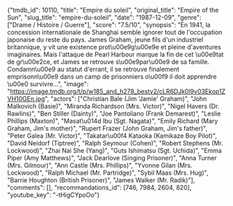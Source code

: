 {"tmdb_id": 10110, "title": "Empire du soleil", "original_title": "Empire of the Sun", "slug_title": "empire-du-soleil", "date": "1987-12-09", "genre": ["Drame / Histoire / Guerre"], "score": "7.5/10", "synopsis": "En 1941, la concession internationale de Shanghai semble ignorer tout de l'occupation japonaise du reste du pays. James Graham, jeune fils d'un industriel britannique, y vit une existence prot\u00e9g\u00e9e et pleine d'aventures imaginaires. Mais l'attaque de Pearl Harbour marque la fin de cet \u00e9tat de gr\u00e2ce, et James se retrouve s\u00e9par\u00e9 de sa famille. Condamn\u00e9 au statut d'errant, il se retrouve finalement emprisonn\u00e9 dans un camp de prisonniers o\u00f9 il doit apprendre \u00e0 survivre...", "image": "https://image.tmdb.org/t/p/w185_and_h278_bestv2/cLR6DJk0l9v03Ekop1ZVH10GEn.jpg", "actors": ["Christian Bale (Jim 'Jamie' Graham)", "John Malkovich (Basie)", "Miranda Richardson (Mrs. Victor)", "Nigel Havers (Dr. Rawlins)", "Ben Stiller (Dainty)", "Joe Pantoliano (Frank Demarest)", "Leslie Phillips (Maxton)", "Masat\u014d Ibu (Sgt. Nagata)", "Emily Richard (Mary Graham, Jim's mother)", "Rupert Frazer (John Graham, Jim's father)", "Peter Galea (Mr. Victor)", "Takatar\u00f4 Kataoka (Kamikaze Boy Pilot)", "David Neidorf (Tiptree)", "Ralph Seymour (Cohen)", "Robert Stephens (Mr. Lockwood)", "Zhai Nai She (Yang)", "Guts Ishimatsu (Sgt. Uchida)", "Emma Piper (Amy Matthews)", "Jack Dearlove (Singing Prisoner)", "Anna Turner (Mrs. Gilmour)", "Ann Castle (Mrs. Phillips)", "Yvonne Gilan (Mrs. Lockwood)", "Ralph Michael (Mr. Partridge)", "Sybil Maas (Mrs. Hug)", "Barrie Houghton (British Prisoner)", "James Walker (Mr. Radik)"], "comments": [], "recommandations_id": [746, 7984, 2604, 820], "youtube_key": "-tHigCYpoOo"}